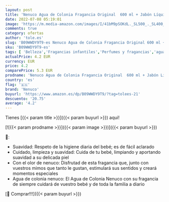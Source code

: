 ```yaml
---
layout: post
title: 'Nenuco Agua de Colonia Fragancia Original  600 ml + Jabón Líquido Suave con Aloe Vera  750 ml'
date: 2022-07-08 05:19:01
image: 'https://m.media-amazon.com/images/I/41bM9pSOKdL._SL500_._SL400_.jpg'
comments: true
category: ofertas
author: 'tole.es'
slug: 'B09WWDY9T9-es Nenuco Agua de Colonia Fragancia Original 600 ml + Jabón...'
sku: 'B09WWDY9T9-es'
tags: [ 'Belleza','Fragancias infantiles','Perfumes y fragancias','agua','colonia','de','nenuco','🇪🇸', ]
actualPrice: 4.2 EUR
currency: EUR
price: 4.2
comparePrice: 5.3 EUR
prodname: 'Nenuco Agua de Colonia Fragancia Original  600 ml + Jabón Líquido Suave con Aloe Vera  750 ml'
country: 'es'
flag: '🇪🇸'
brand: 'Nenuco'
buyurl: 'https://www.amazon.es/dp/B09WWDY9T9/?tag=tolees-21'
descuento: '20.75'
average: '4.2'
---
```


Tienes [{{< param title >}}]({{< param buyurl >}}) aqui!

[![{{< param prodname >}}]({{< param image >}})]({{< param buyurl >}})

🔎:

- Suavidad: Respeto de la higiene diaria del bebé; es de fácil aclarado
- Cuidado, limpieza y suavidad: Cuida de tu bebé, limpiando y aportando suavidad a su delicada piel
- Con el olor de nenuco: Disfrutad de esta fragancia que, junto con vuestros mimos que tanto le gustan, estimulará sus sentidos y creará momentos especiales
- Agua de colonia nenuco: El Agua de Colonia Nenuco con su fragancia de siempre cuidará de vuestro bebé y de toda la familia a diario

[🛒 Comprar!!!]({{< param buyurl >}})
